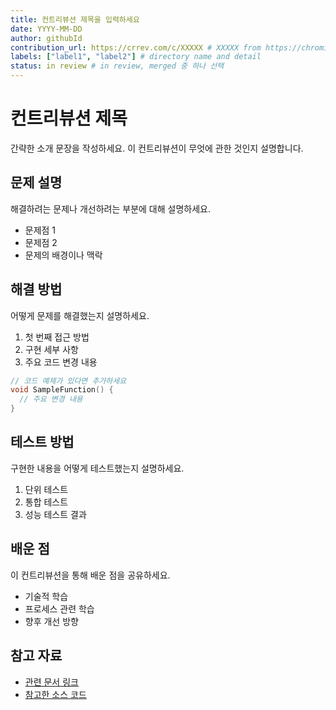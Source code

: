 ```yaml
---
title: 컨트리뷰션 제목을 입력하세요
date: YYYY-MM-DD
author: githubId
contribution_url: https://crrev.com/c/XXXXX # XXXXX from https://chromium-review.googlesource.com/c/chromium/src/+/XXXXX
labels: ["label1", "label2"] # directory name and detail
status: in review # in review, merged 중 하나 선택
---
```


# 컨트리뷰션 제목

간략한 소개 문장을 작성하세요. 이 컨트리뷰션이 무엇에 관한 것인지 설명합니다.

## 문제 설명

해결하려는 문제나 개선하려는 부분에 대해 설명하세요.

- 문제점 1
- 문제점 2
- 문제의 배경이나 맥락

## 해결 방법

어떻게 문제를 해결했는지 설명하세요.

1. 첫 번째 접근 방법
2. 구현 세부 사항
3. 주요 코드 변경 내용

```cpp
// 코드 예제가 있다면 추가하세요
void SampleFunction() {
  // 주요 변경 내용
}
```

## 테스트 방법

구현한 내용을 어떻게 테스트했는지 설명하세요.

1. 단위 테스트
2. 통합 테스트
3. 성능 테스트 결과

## 배운 점

이 컨트리뷰션을 통해 배운 점을 공유하세요.

- 기술적 학습
- 프로세스 관련 학습
- 향후 개선 방향

## 참고 자료

- [관련 문서 링크](https://example.com)
- [참고한 소스 코드](https://example.com)
